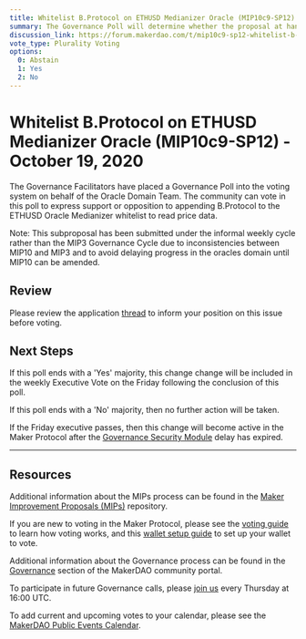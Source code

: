 ```yaml
---
title: Whitelist B.Protocol on ETHUSD Medianizer Oracle (MIP10c9-SP12) - October 19, 2020
summary: The Governance Poll will determine whether the proposal at hand will proceed to an Executive Vote.
discussion_link: https://forum.makerdao.com/t/mip10c9-sp12-whitelist-b-protocol-contract-on-ethusd-oracle/4620
vote_type: Plurality Voting
options:
  0: Abstain
  1: Yes
  2: No
---
```


# Whitelist B.Protocol on ETHUSD Medianizer Oracle (MIP10c9-SP12) - October 19, 2020

The Governance Facilitators have placed a Governance Poll into the voting system on behalf of the Oracle Domain Team. The community can vote in this poll to express support or opposition to appending B.Protocol to the ETHUSD Oracle Medianizer whitelist to read price data.

Note: This subproposal has been submitted under the informal weekly cycle rather than the MIP3 Governance Cycle due to inconsistencies between MIP10 and MIP3 and to avoid delaying progress in the oracles domain until MIP10 can be amended.

## Review

Please review the application [thread](https://forum.makerdao.com/t/mip10c9-sp12-whitelist-b-protocol-contract-on-ethusd-oracle/4620) to inform your position on this issue before voting.

## Next Steps

If this poll ends with a 'Yes' majority, this change change will be included in the weekly Executive Vote on the Friday following the conclusion of this poll.

If this poll ends with a 'No' majority, then no further action will be taken.

If the Friday executive passes, then this change will become active in the Maker Protocol after the [Governance Security Module](https://forum.makerdao.com/tag/govsec-module) delay has expired.

---

## Resources

Additional information about the MIPs process can be found in the [Maker Improvement Proposals (MIPs)](https://github.com/makerdao/mips) repository.

If you are new to voting in the Maker Protocol, please see the [voting guide](https://community-development.makerdao.com/en/learn/governance/how-voting-works/) to learn how voting works, and this [wallet setup guide](https://community-development.makerdao.com/en/learn/governance/voting-setup/) to set up your wallet to vote.

Additional information about the Governance process can be found in the [Governance](https://community-development.makerdao.com/en/learn/governance) section of the MakerDAO community portal.

To participate in future Governance calls, please [join us](https://github.com/makerdao/community/tree/master/governance/governance-and-risk-meetings) every Thursday at 16:00 UTC.

To add current and upcoming votes to your calendar, please see the [MakerDAO Public Events Calendar](https://calendar.google.com/calendar/embed?src=makerdao.com_3efhm2ghipksegl009ktniomdk%40group.calendar.google.com&ctz=America%2FLos_Angeles).

